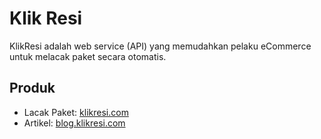 # Klik Resi

KlikResi adalah web service (API) yang memudahkan pelaku eCommerce untuk melacak paket secara otomatis.

## Produk

- Lacak Paket: [klikresi.com](https://klikresi.com)
- Artikel: [blog.klikresi.com](https://blog.klikresi.com)
